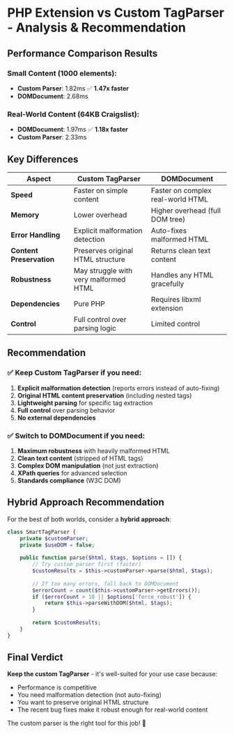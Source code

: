 # PHP Extension vs Custom TagParser - Analysis & Recommendation

## Performance Comparison Results

### Small Content (1000 elements):
- **Custom Parser**: 1.82ms ✅ **1.47x faster**
- **DOMDocument**: 2.68ms

### Real-World Content (64KB Craigslist):
- **DOMDocument**: 1.97ms ✅ **1.18x faster**  
- **Custom Parser**: 2.33ms

## Key Differences

| Aspect | Custom TagParser | DOMDocument |
|--------|------------------|-------------|
| **Speed** | Faster on simple content | Faster on complex real-world HTML |
| **Memory** | Lower overhead | Higher overhead (full DOM tree) |
| **Error Handling** | Explicit malformation detection | Auto-fixes malformed HTML |
| **Content Preservation** | Preserves original HTML structure | Returns clean text content |
| **Robustness** | May struggle with very malformed HTML | Handles any HTML gracefully |
| **Dependencies** | Pure PHP | Requires libxml extension |
| **Control** | Full control over parsing logic | Limited control |

## Recommendation

### ✅ **Keep Custom TagParser** if you need:
1. **Explicit malformation detection** (reports errors instead of auto-fixing)
2. **Original HTML content preservation** (including nested tags)
3. **Lightweight parsing** for specific tag extraction
4. **Full control** over parsing behavior
5. **No external dependencies**

### ✅ **Switch to DOMDocument** if you need:
1. **Maximum robustness** with heavily malformed HTML
2. **Clean text content** (stripped of HTML tags)
3. **Complex DOM manipulation** (not just extraction)
4. **XPath queries** for advanced selection
5. **Standards compliance** (W3C DOM)

## Hybrid Approach Recommendation

For the best of both worlds, consider a **hybrid approach**:

```php
class SmartTagParser {
    private $customParser;
    private $useDOM = false;
    
    public function parse($html, $tags, $options = []) {
        // Try custom parser first (faster)
        $customResults = $this->customParser->parse($html, $tags);
        
        // If too many errors, fall back to DOMDocument
        $errorCount = count($this->customParser->getErrors());
        if ($errorCount > 10 || $options['force_robust']) {
            return $this->parseWithDOM($html, $tags);
        }
        
        return $customResults;
    }
}
```

## Final Verdict

**Keep the custom TagParser** - it's well-suited for your use case because:
- Performance is competitive
- You need malformation detection (not auto-fixing)
- You want to preserve original HTML structure
- The recent bug fixes make it robust enough for real-world content

The custom parser is the right tool for this job! 🎯